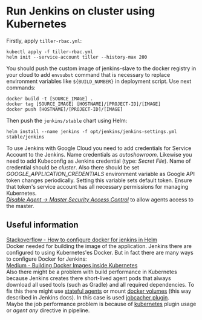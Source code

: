 # Run Jenkins on cluster using Kubernetes
Firstly, apply `tiller-rbac.yml`:
```
kubectl apply -f tiller-rbac.yml
helm init --service-account tiller --history-max 200
```
You should push the custom image of jenkins-slave to the docker registry in your cloud to add `envsubst` command that is necessary to replace
environment variables like `${BUILD_NUMBER}` in deployment script. Use next commands:
```
docker build -t [SOURCE_IMAGE] .
docker tag [SOURCE_IMAGE] [HOSTNAME]/[PROJECT-ID]/[IMAGE]
docker push [HOSTNAME]/[PROJECT-ID]/[IMAGE]
```
Then push the `jenkins/stable` chart using Helm:

`helm install --name jenkins -f opt/jenkins/jenkins-settings.yml stable/jenkins`

To use Jenkins with Google Cloud you need to add credentials for Service Account to the Jenkins. Name credentials
as <i>autoshowroom</i>. Likewise you need to add Kubeconfig as Jenkins credential (type: _Secret File_). Name
of credential should be _cluster_. Also there should be set _GOOGLE_APPLICATION_CREDENTIALS_ environment
variable as Google API token changes periodically. Setting this variable sets default token. Ensure that token's
service account has all necessary permissions for managing Kubernetes.\
[_Disable Agent → Master Security Access Control_](https://wiki.jenkins.io/display/JENKINS/Slave+To+Master+Access+Control#SlaveToMasterAccessControl-kill-switch)
to allow agents access to the master.

## Useful information
[Stackoverflow - How to configure docker for jenkins in Helm](https://github.com/springfox/springfox)\
Docker needed for building the image of the application. Jenkins there are configured to using Kubernetes'es Docker. 
But in fact there are many ways to configure Docker for Jenkins: \
[Medium - Building Docker Images inside Kubernetes](https://medium.com/hootsuite-engineering/building-docker-images-inside-kubernetes-42c6af855f25)\
Also there might be a problem with build performance in Kubernetes because Jenkins creates there short-lived
agent pods that always download all used tools (such as Gradle) and all required dependencies. 
To fix this there might use [stateful agents](https://medium.com/@jutley/running-persistent-jenkins-agents-on-kubernetes-c2c6e3c51988) or
mount [docker volumes](https://jenkins.io/doc/book/pipeline/docker/#caching-data-for-containers) (this way described in Jenkins docs).
In this case is used [jobcacher plugin](https://wiki.jenkins.io/display/JENKINS/Job+Cacher+Plugin).\
Maybe the job performance problem is because of [kubernetes](https://wiki.jenkins.io/display/JENKINS/Kubernetes+Plugin) 
plugin usage or *agent any* directive in pipeline.
